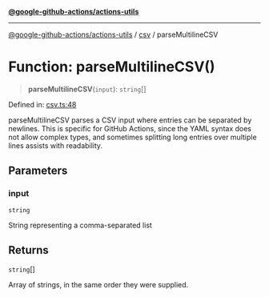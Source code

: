 [**@google-github-actions/actions-utils**](../../README.md)

***

[@google-github-actions/actions-utils](../../modules.md) / [csv](../README.md) / parseMultilineCSV

# Function: parseMultilineCSV()

> **parseMultilineCSV**(`input`): `string`[]

Defined in: [csv.ts:48](https://github.com/google-github-actions/actions-utils/blob/main/src/csv.ts#L48)

parseMultilineCSV parses a CSV input where entries can be separated by
newlines. This is specific for GitHub Actions, since the YAML syntax does not
allow complex types, and sometimes splitting long entries over multiple lines
assists with readability.

## Parameters

### input

`string`

String representing a comma-separated list

## Returns

`string`[]

Array of strings, in the same order they were supplied.
